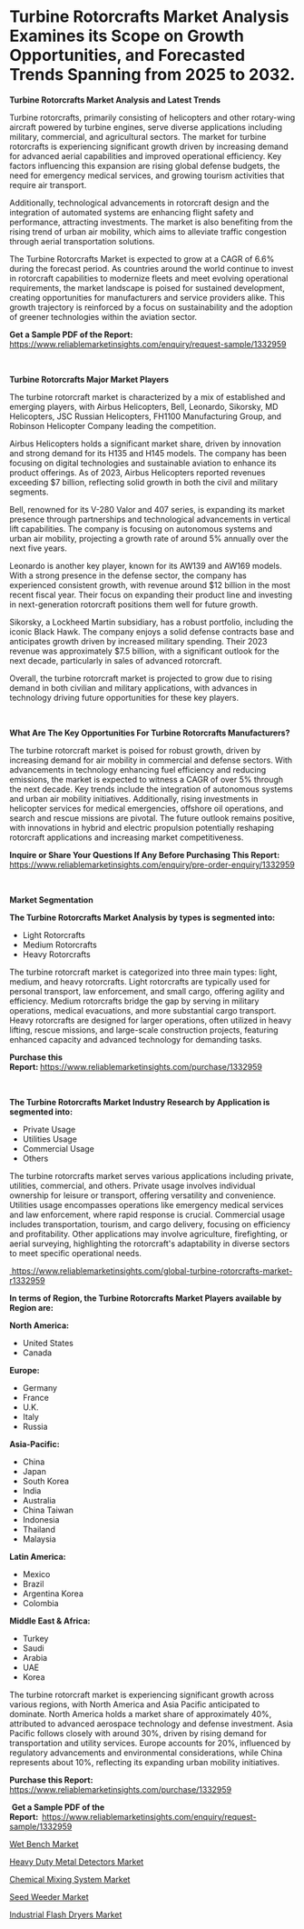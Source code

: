 <p><h1>Turbine Rotorcrafts Market Analysis Examines its Scope on Growth Opportunities, and Forecasted Trends Spanning from 2025 to 2032.</h1></p><p><strong>Turbine Rotorcrafts Market Analysis and Latest Trends</strong></p>
<p><p>Turbine rotorcrafts, primarily consisting of helicopters and other rotary-wing aircraft powered by turbine engines, serve diverse applications including military, commercial, and agricultural sectors. The market for turbine rotorcrafts is experiencing significant growth driven by increasing demand for advanced aerial capabilities and improved operational efficiency. Key factors influencing this expansion are rising global defense budgets, the need for emergency medical services, and growing tourism activities that require air transport.</p><p>Additionally, technological advancements in rotorcraft design and the integration of automated systems are enhancing flight safety and performance, attracting investments. The market is also benefiting from the rising trend of urban air mobility, which aims to alleviate traffic congestion through aerial transportation solutions.</p><p>The Turbine Rotorcrafts Market is expected to grow at a CAGR of 6.6% during the forecast period. As countries around the world continue to invest in rotorcraft capabilities to modernize fleets and meet evolving operational requirements, the market landscape is poised for sustained development, creating opportunities for manufacturers and service providers alike. This growth trajectory is reinforced by a focus on sustainability and the adoption of greener technologies within the aviation sector.</p></p>
<p><strong>Get a Sample PDF of the Report:&nbsp;</strong> <a href="https://www.reliablemarketinsights.com/enquiry/request-sample/1332959?utm_campaign=3569&utm_medium=2&utm_source=Github&utm_content=ia&utm_term=24032025&utm_id=turbine-rotorcrafts">https://www.reliablemarketinsights.com/enquiry/request-sample/1332959</a></p>
<p>&nbsp;</p>
<p><strong>Turbine Rotorcrafts Major Market Players</strong></p>
<p><p>The turbine rotorcraft market is characterized by a mix of established and emerging players, with Airbus Helicopters, Bell, Leonardo, Sikorsky, MD Helicopters, JSC Russian Helicopters, FH1100 Manufacturing Group, and Robinson Helicopter Company leading the competition. </p><p>Airbus Helicopters holds a significant market share, driven by innovation and strong demand for its H135 and H145 models. The company has been focusing on digital technologies and sustainable aviation to enhance its product offerings. As of 2023, Airbus Helicopters reported revenues exceeding $7 billion, reflecting solid growth in both the civil and military segments.</p><p>Bell, renowned for its V-280 Valor and 407 series, is expanding its market presence through partnerships and technological advancements in vertical lift capabilities. The company is focusing on autonomous systems and urban air mobility, projecting a growth rate of around 5% annually over the next five years. </p><p>Leonardo is another key player, known for its AW139 and AW169 models. With a strong presence in the defense sector, the company has experienced consistent growth, with revenue around $12 billion in the most recent fiscal year. Their focus on expanding their product line and investing in next-generation rotorcraft positions them well for future growth.</p><p>Sikorsky, a Lockheed Martin subsidiary, has a robust portfolio, including the iconic Black Hawk. The company enjoys a solid defense contracts base and anticipates growth driven by increased military spending. Their 2023 revenue was approximately $7.5 billion, with a significant outlook for the next decade, particularly in sales of advanced rotorcraft.</p><p>Overall, the turbine rotorcraft market is projected to grow due to rising demand in both civilian and military applications, with advances in technology driving future opportunities for these key players.</p></p>
<p>&nbsp;</p>
<p><strong>What Are The Key Opportunities For Turbine Rotorcrafts Manufacturers?</strong></p>
<p><p>The turbine rotorcraft market is poised for robust growth, driven by increasing demand for air mobility in commercial and defense sectors. With advancements in technology enhancing fuel efficiency and reducing emissions, the market is expected to witness a CAGR of over 5% through the next decade. Key trends include the integration of autonomous systems and urban air mobility initiatives. Additionally, rising investments in helicopter services for medical emergencies, offshore oil operations, and search and rescue missions are pivotal. The future outlook remains positive, with innovations in hybrid and electric propulsion potentially reshaping rotorcraft applications and increasing market competitiveness.</p></p>
<p><strong>Inquire or Share Your Questions If Any Before Purchasing This Report:</strong> <a href="https://www.reliablemarketinsights.com/enquiry/pre-order-enquiry/1332959?utm_campaign=3569&utm_medium=2&utm_source=Github&utm_content=ia&utm_term=24032025&utm_id=turbine-rotorcrafts">https://www.reliablemarketinsights.com/enquiry/pre-order-enquiry/1332959</a></p>
<p>&nbsp;</p>
<p><strong>Market Segmentation</strong></p>
<p><strong>The Turbine Rotorcrafts Market Analysis by types is segmented into:</strong></p>
<p><ul><li>Light Rotorcrafts</li><li>Medium Rotorcrafts</li><li>Heavy Rotorcrafts</li></ul></p>
<p><p>The turbine rotorcraft market is categorized into three main types: light, medium, and heavy rotorcrafts. Light rotorcrafts are typically used for personal transport, law enforcement, and small cargo, offering agility and efficiency. Medium rotorcrafts bridge the gap by serving in military operations, medical evacuations, and more substantial cargo transport. Heavy rotorcrafts are designed for larger operations, often utilized in heavy lifting, rescue missions, and large-scale construction projects, featuring enhanced capacity and advanced technology for demanding tasks.</p></p>
<p><strong>Purchase this Report:&nbsp;</strong><a href="https://www.reliablemarketinsights.com/purchase/1332959?utm_campaign=3569&utm_medium=2&utm_source=Github&utm_content=ia&utm_term=24032025&utm_id=turbine-rotorcrafts">https://www.reliablemarketinsights.com/purchase/1332959</a></p>
<p>&nbsp;</p>
<p><strong>The Turbine Rotorcrafts Market Industry Research by Application is segmented into:</strong></p>
<p><ul><li>Private Usage</li><li>Utilities Usage</li><li>Commercial Usage</li><li>Others</li></ul></p>
<p><p>The turbine rotorcrafts market serves various applications including private, utilities, commercial, and others. Private usage involves individual ownership for leisure or transport, offering versatility and convenience. Utilities usage encompasses operations like emergency medical services and law enforcement, where rapid response is crucial. Commercial usage includes transportation, tourism, and cargo delivery, focusing on efficiency and profitability. Other applications may involve agriculture, firefighting, or aerial surveying, highlighting the rotorcraft's adaptability in diverse sectors to meet specific operational needs.</p></p>
<p><a href="https://www.reliablemarketinsights.com/global-turbine-rotorcrafts-market-r1332959?utm_campaign=3569&utm_medium=2&utm_source=Github&utm_content=ia&utm_term=24032025&utm_id=turbine-rotorcrafts">&nbsp;https://www.reliablemarketinsights.com/global-turbine-rotorcrafts-market-r1332959</a></p>
<p><strong>In terms of Region, the Turbine Rotorcrafts Market Players available by Region are:</strong></p>
<p>
    <p> <strong> North America: </strong>
        <ul>
            <li>United States</li>
            <li>Canada</li>
        </ul>
        </p> 
    <p> <strong> Europe: </strong>
        <ul>
            <li>Germany</li>
            <li>France</li>
            <li>U.K.</li>
            <li>Italy</li>
            <li>Russia</li>
        </ul>
        </p> 
    <p> <strong> Asia-Pacific: </strong>
        <ul>
            <li>China</li>
            <li>Japan</li>
            <li>South Korea</li>
            <li>India</li>
            <li>Australia</li>
            <li>China Taiwan</li>
            <li>Indonesia</li>
            <li>Thailand</li>
            <li>Malaysia</li>
        </ul>
        </p> 
    <p> <strong> Latin America: </strong>
        <ul>
            <li>Mexico</li>
            <li>Brazil</li>
            <li>Argentina Korea</li>
            <li>Colombia</li>
        </ul>
        </p> 
    <p> <strong> Middle East & Africa: </strong>
        <ul>
            <li>Turkey</li>
            <li>Saudi</li>
            <li>Arabia</li>
            <li>UAE</li>
            <li>Korea</li>
        </ul>
    </p>
    </p>
<p><p>The turbine rotorcraft market is experiencing significant growth across various regions, with North America and Asia Pacific anticipated to dominate. North America holds a market share of approximately 40%, attributed to advanced aerospace technology and defense investment. Asia Pacific follows closely with around 30%, driven by rising demand for transportation and utility services. Europe accounts for 20%, influenced by regulatory advancements and environmental considerations, while China represents about 10%, reflecting its expanding urban mobility initiatives.</p></p>
<p><strong>Purchase this Report: </strong><a href="https://www.reliablemarketinsights.com/purchase/1332959?utm_campaign=3569&utm_medium=2&utm_source=Github&utm_content=ia&utm_term=24032025&utm_id=turbine-rotorcrafts">https://www.reliablemarketinsights.com/purchase/1332959</a></p>
<p>&nbsp;<strong>Get a Sample PDF of the Report:&nbsp;&nbsp;</strong><a href="https://www.reliablemarketinsights.com/enquiry/request-sample/1332959?utm_campaign=3569&utm_medium=2&utm_source=Github&utm_content=ia&utm_term=24032025&utm_id=turbine-rotorcrafts">https://www.reliablemarketinsights.com/enquiry/request-sample/1332959</a></p>
<p><strong></strong></p>
<p><p><a href="https://www.linkedin.com/pulse/wet-bench-market-trends-drivers-forecasted-cagr-61-2025-2032-3fsgf?utm_campaign=3569&utm_medium=2&utm_source=Github&utm_content=ia&utm_term=24032025&utm_id=turbine-rotorcrafts">Wet Bench Market</a></p><p><a href="https://www.linkedin.com/pulse/future-heavy-duty-metal-detectors-market-structural-insights-nspbf?utm_campaign=3569&utm_medium=2&utm_source=Github&utm_content=ia&utm_term=24032025&utm_id=turbine-rotorcrafts">Heavy Duty Metal Detectors Market</a></p><p><a href="https://www.linkedin.com/pulse/market-analysis-forchemical-mixing-system-marketwith-accurate-n25xf?utm_campaign=3569&utm_medium=2&utm_source=Github&utm_content=ia&utm_term=24032025&utm_id=turbine-rotorcrafts">Chemical Mixing System Market</a></p><p><a href="https://www.linkedin.com/pulse/seed-weeder-market-size-trends-opportunities-challenges-qgxqf?utm_campaign=3569&utm_medium=2&utm_source=Github&utm_content=ia&utm_term=24032025&utm_id=turbine-rotorcrafts">Seed Weeder Market</a></p><p><a href="https://www.linkedin.com/pulse/industrial-flash-dryers-market-report-product-type-end-isi2c?utm_campaign=3569&utm_medium=2&utm_source=Github&utm_content=ia&utm_term=24032025&utm_id=turbine-rotorcrafts">Industrial Flash Dryers Market</a></p></p>